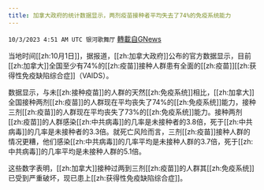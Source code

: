 ```yaml
---
title: 加拿大政府的统计数据显示，两剂疫苗接种者平均失去了74%的免疫系统能力
---
```

`10/3/2023 4:51 AM UTC 银河歌舞厅` [轉載自GNews](https://gnews.org/articles/1772710)

当地时间[[zh:10月1日]]，据报道，[[zh:加拿大政府]]公布的官方数据显示，目前[[zh:加拿大]]全国至少有74%的[[zh:疫苗]]接种人群患有全面的[[zh:疫苗]][[zh:获得性免疫缺陷综合症]]（VAIDS）。

数据显示，与未[[zh:接种疫苗]]的人群的天然[[zh:免疫系统]]相比，[[zh:加拿大]]全国接种两剂[[zh:疫苗]]的人群现在平均丧失了74%的[[zh:免疫系统]]能力，接种三剂[[zh:疫苗]]的人群现在平均丧失了73%的[[zh:免疫系统]]能力。接种两剂[[zh:疫苗]]的人群感染[[zh:中共病毒]]的几率是未接种者的3.8倍，死于[[zh:中共病毒]]的几率是未接种者的3.3倍。就死亡风险而言，三剂[[zh:疫苗]]接种人群的情况更糟，他们感染[[zh:中共病毒]]的几率平均是未接种人群的3.7倍，死于[[zh:中共病毒]]的几率平均是未接种人群的5.1倍。

这些数字表明，[[zh:加拿大]]接种过两到三剂[[zh:疫苗]]的人群其[[zh:免疫系统]]已受到严重破坏，现已患上[[zh:获得性免疫缺陷综合症]]。
